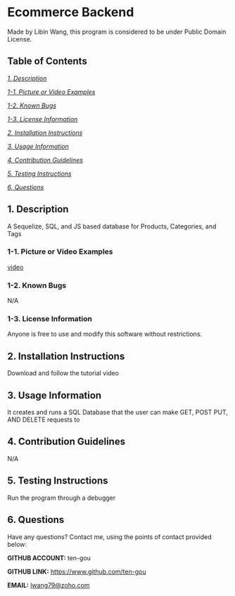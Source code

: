 
# Ecommerce Backend
Made by Libin Wang, this program is considered to be under Public Domain License.

## Table of Contents
[*1. Description*](#1-description)

[*1-1. Picture or Video Examples*](#1-1-picture-or-video-examples)

[*1-2. Known Bugs*](#1-2-known-bugs)

[*1-3. License Information*](#1-3-license-information)

[*2. Installation Instructions*](#2-installation-instructions)

[*3. Usage Information*](#3-usage-information)

[*4. Contribution Guidelines*](#4-contribution-guidelines)

[*5. Testing Instructions*](#5-testing-instructions)

[*6. Questions*](#6-questions)


## 1. Description
A Sequelize, SQL, and JS based database for Products, Categories, and Tags

### 1-1. Picture or Video Examples
[video](https://drive.google.com/file/d/1FXDT44ZeypKRKHz_e5E1ZPUsS6oYquw1/view?usp=sharing)

### 1-2. Known Bugs
N/A

### 1-3. License Information
Anyone is free to use and modify this software without restrictions.

## 2. Installation Instructions
Download and follow the tutorial video

## 3. Usage Information
It creates and runs a SQL Database that the user can make GET, POST PUT, AND DELETE requests to

## 4. Contribution Guidelines
N/A

## 5. Testing Instructions
Run the program through a debugger

## 6. Questions
Have any questions? Contact me, using the points of contact provided below:

**GITHUB ACCOUNT:** ten-gou

**GITHUB LINK:** https://www.github.com/ten-gou

**EMAIL:** lwang79@zoho.com
    
